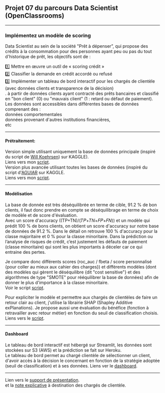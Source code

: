 ## Projet 07 du parcours Data Scientist (OpenClassrooms)

-------------------

### Implémentez un modèle de scoring

Data Scientist au sein de la société "Prêt à dépenser”, qui propose des crédits à la consommation pour des personnes ayant peu ou pas du tout d'historique de prêt, les objectifs sont de :

:one: Mettre en œuvre un outil de « scoring crédit » <br>
:two: Classifier la demande en crédit accordé ou refusé <br>
:three: Implémenter un tableau de bord interactif pour les chargés de clientèle (avec données clients et transparence de la décision) <br>.
à partir de données clients ayant contracté des prêts bancaires et classifié en "bon client" (0) ou "mauvais client" (1 : retard ou défaut de paiement). <br>
Les données sont accessibles dans différentes bases de données comprenant des : <br>
données comportementales <br>
données provenant d'autres institutions financières, <br>
etc <br>

--------------------------

#### Prétraitement:

Version simple utilisant uniquement la base de données principale (inspiré du script de [Will Koehrsen](https://www.kaggle.com/code/willkoehrsen/start-here-a-gentle-introduction/notebook)) sur KAGGLE). <br>
Liens vers mon [script](https://github.com/Condefruit/P07_formation_DS/blob/main/P7_Data_Analysis_main_database_only.ipynb). <br>
Version plus avancée utilisant toutes les bases de données (inspiré du script d'[AGUIAR](https://www.kaggle.com/jsaguiar/lightgbm-with-simple-features) sur KAGGLE. <br>
Liens vers mon [script](https://github.com/Condefruit/P07_formation_DS/blob/main/P7_Data_Analysis_full_database.ipynb). <br>

---------------------------

#### Modélisation

La base de donnée est très déséquilibrée en terme de cible, 91.2 % de bon clients, il faut donc prendre en compte se déséquilibrage en terme de choix de modèle et de score d'évaluation. <br>
Avec un score d'accuracy ((TP+TN)/(𝑇𝑃+𝑇𝑁+𝐹𝑃+𝐹𝑁)) et un modèle qui prédit 100 % de bons clients, on obtient un score d'accuracy sur notre base de données de 91.2 %. Dans le détail on retrouve 100 % d'accuracy pour la classe majoritaire et 0 % pour la classe minoritaire. Dans la prédiction ou l’analyse de risques de crédit, c’est justement les défauts de paiement (classe minoritaire) qui sont les plus importants à déceler car ce qui entraine des pertes.

Je compare donc différents scores (roc_auc / fbeta / score personnalisé {pour coller au mieux aux cahier des charges}) et différents modèles (dont des modèles qui gèrent le déséquilibre {dit "cost sensitive"} et des algorithmes de type "SMOTE" pour rééquilibrer la base de données) afin de donner le plus d'importance à la classe minoritaire. <br>
Voir le script [script](https://github.com/Condefruit/P07_formation_DS/blob/main/P7_comparaison_scores_modèles.ipynb). <br>

Pour expliciter le modèle et permettre aux chargés de clientèles de faire un retour clair au client, j'utilise la librairie SHAP (Shapley Additive exPlanations). Je propose aussi une évaluation du bénéfice (fonction à retravailler avec retour métier) en fonction du seuil de classification choisis. <br>
Liens vers le [script](https://github.com/Condefruit/P07_formation_DS/blob/main/P7_shap.ipynb).

---------------------------

#### Dashboard

Le tableau de bord interactif est hébergé sur Streamlit, les données sont stockées sur S3 (AWS) et la prédiction se fait sur Heroku. <br>
Le tableau de bord permet au chargé clientèle de sélectionner un client, d'avoir accès à la décision le concernant en fonction de la stratégie adoptée (seuil de classification) et à ses données.
Liens ver le [dashboard](https://share.streamlit.io/condefruit/p07_formation_ds/main/banking.py). <br>

---------------------------

Lien vers le [support de présentation](https://github.com/Condefruit/P07_formation_DS/blob/main/P7_support_presentation.pdf). <br>
et la [note explicative](https://github.com/Condefruit/P07_formation_DS/blob/main/note_méthodologique.pdf) à destination des chargés de clientèle.